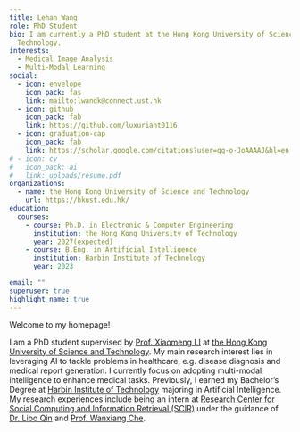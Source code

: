 ```yaml
---
title: Lehan Wang
role: PhD Student
bio: I am currently a PhD student at the Hong Kong University of Science and
  Technology.
interests:
  - Medical Image Analysis
  - Multi-Modal Learning
social:
  - icon: envelope
    icon_pack: fas
    link: mailto:lwandk@connect.ust.hk
  - icon: github
    icon_pack: fab
    link: https://github.com/luxuriant0116
  - icon: graduation-cap
    icon_pack: fab
    link: https://scholar.google.com/citations?user=qq-o-JoAAAAJ&hl=en
# - icon: cv
#   icon_pack: ai
#   link: uploads/resume.pdf
organizations:
  - name: the Hong Kong University of Science and Technology
    url: https://hkust.edu.hk/
education:
  courses:
    - course: Ph.D. in Electronic & Computer Engineering
      institution: the Hong Kong University of Technology
      year: 2027(expected)
    - course: B.Eng. in Artificial Intelligence
      institution: Harbin Institute of Technology
      year: 2023

email: ""
superuser: true
highlight_name: true
---
```

Welcome to my homepage!

I am a PhD student supervised by [Prof. Xiaomeng LI](https://xmengli.github.io/) at [the Hong Kong University of Science and Technology](https://hkust.edu.hk/). My main research interest lies in leveraging AI to tackle problems in healthcare, e.g. disease diagnosis and medical report generation. I currently focus on adopting multi-modal intelligence to enhance medical tasks. Previously, I earned my Bachelor’s Degree at [Harbin Institute of Technology](http://www.hit.edu.cn/) majoring in Artificial Intelligence. My research experiences include being an intern at [Research Center for Social Computing and Information Retrieval (SCIR)](http://ir.hit.edu.cn/) under the guidance of [Dr. Libo Qin](https://scholar.google.co.jp/citations?user=8lVpK1QAAAAJ&hl) and [Prof. Wanxiang Che](http://ir.hit.edu.cn/~car/).
